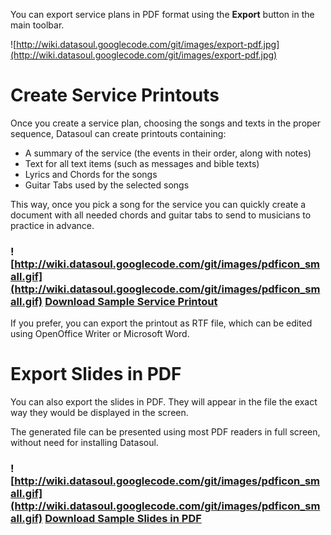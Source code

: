You can export service plans in PDF format using the **Export** button in the main toolbar.

![http://wiki.datasoul.googlecode.com/git/images/export-pdf.jpg](http://wiki.datasoul.googlecode.com/git/images/export-pdf.jpg)


# Create Service Printouts #

Once you create a service plan, choosing the songs and texts in the proper sequence, Datasoul can create printouts containing:

  * A summary of the service (the events in their order, along with notes)
  * Text for all text items (such as messages and bible texts)
  * Lyrics and Chords for the songs
  * Guitar Tabs used by the selected songs

This way, once you pick a song for the service you can quickly create a document with all needed chords and guitar tabs to send to musicians to practice in advance.

### ![http://wiki.datasoul.googlecode.com/git/images/pdficon_small.gif](http://wiki.datasoul.googlecode.com/git/images/pdficon_small.gif) [Download Sample Service Printout](http://wiki.datasoul.googlecode.com/hg/samples/SampleService-Printout.pdf) ###

If you prefer, you can export the printout as RTF file, which can be edited using OpenOffice Writer or Microsoft Word.

# Export Slides in PDF #

You can also export the slides in PDF. They will appear in the file the exact way they would be displayed in the screen.

The generated file can be presented using most PDF readers in full screen, without need for installing Datasoul.

### ![http://wiki.datasoul.googlecode.com/git/images/pdficon_small.gif](http://wiki.datasoul.googlecode.com/git/images/pdficon_small.gif) [Download Sample Slides in PDF](http://wiki.datasoul.googlecode.com/hg/samples/SampleService-Slides.pdf) ###
